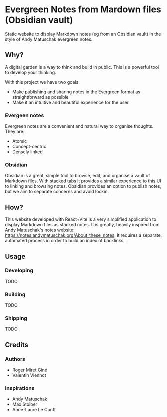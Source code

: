 # Evergreen Notes from Mardown files (Obsidian vault)

Static website to display Markdown notes (eg from an Obsidian vault) in the style of Andy Matuschak evergreen notes.

## Why?

A digital garden is a way to think and build in public.
This is a powerful tool to develop your thinking.

With this project we have two goals:
- Make publishing and sharing notes in the Evergreen format as straightforward as possible
- Make it an intuitive and beautiful experience for the user

### Evergeen notes

Evergreen notes are a convenient and natural way to organise thoughts. They are:
- Atomic
- Concept-centric
- Densely linked

### Obsidian

Obsidian is a great, simple tool to browse, edit, and organise a vault of Markdown files.
With stacked tabs it provides a similar experience to this UI to linking and browsing notes.
Obsidian provides an option to publish notes, but we aim to separate concerns and avoid lockin.

## How?

This website developed with React+Vite is a very simplified application to display Markdown files as stacked notes.
It is greatly, heavily inspired from Andy Matuschak's notes website: https://notes.andymatuschak.org/About_these_notes.
It requires a separate, automated process in order to build an index of backlinks.

## Usage

### Developing

TODO

### Building

TODO

### Shipping

TODO

## Credits

### Authors

- Roger Miret Giné
- Valentin Viennot

### Inspirations

- Andy Matuschak
- Max Stoiber
- Anne-Laure Le Cunff
